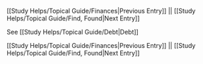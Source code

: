 [[Study Helps/Topical Guide/Finances|Previous Entry]]  ||  [[Study Helps/Topical Guide/Find, Found|Next Entry]]

 See [[Study Helps/Topical Guide/Debt|Debt]]

[[Study Helps/Topical Guide/Finances|Previous Entry]]  ||  [[Study Helps/Topical Guide/Find, Found|Next Entry]]